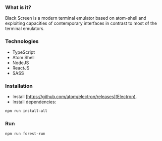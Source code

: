 ### What is it?

Black Screen is a modern terminal emulator based on atom-shell and exploiting
capacities of contemporary interfaces in contrast to most of the terminal emulators.

### Technologies

* TypeScript
* Atom Shell
* NodeJS
* ReactJS
* SASS

### Installation

* Install [https://github.com/atom/electron/releases](Electron).
* Install dependencies:

```bash
npm run install-all
```

### Run

```bash
npm run forest-run
```
